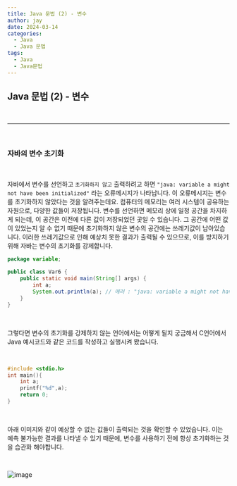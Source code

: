 ```yaml
---
title: Java 문법 (2) - 변수
author: jay
date: 2024-03-14
categories:
  - Java
  - Java 문법
tags:
  - Java
  - Java문법
---
```

## **Java 문법 (2) - 변수**

<br />

---

<br/>

### **자바의 변수 초기화**
<br/>

자바에서 변수를 선언하고 `초기화하지 않고` 출력하려고 하면 `"java: variable a might not have been initialized"` 라는 오류메시지가 나타납니다. 이 오류메시지는 변수를 초기화하지 않았다는 것을 알려주는데요. 컴퓨터의 메모리는 여러 시스템이 공유하는 자원으로, 다양한 값들이 저장됩니다. 변수를 선언하면 메모리 상에 일정 공간을 차지하게 되는데, 이 공간은 이전에 다른 값이 저장되었던 곳일 수 있습니다. 그 공간에 어떤 값이 있었는지 알 수 없기 때문에 초기화하지 않은 변수의 공간에는 쓰레기값이 남아있습니다. 이러한 쓰레기값으로 인해 예상치 못한 결과가 출력될 수 있으므로, 이를 방지하기 위해 자바는 변수의 초기화를 강제합니다.
<br/>

```java
package variable;  
  
public class Var6 {  
    public static void main(String[] args) {  
        int a;  
        System.out.println(a); // 에러 : "java: variable a might not have been initialized"
    }  
}
```

<br/>

그렇다면 변수의 초기화를 강제하지 않는 언어에서는 어떻게 될지 궁금해서 C언어에서 Java 예시코드와 같은 코드를 작성하고 실행시켜 봤습니다.

<br/>

```c
#include <stdio.h>
int main(){
	int a;
	printf("%d",a);
	return 0;
}
```

<br/>

아래 이미지와 같이 예상할 수 없는 값들이 출력되는 것을 확인할 수 있었습니다. 이는 예측 불가능한 결과를 나타낼 수 있기 때문에, 변수를 사용하기 전에 항상 초기화하는 것을 습관화 해야합니다.

<br/>

![image](https://ifh.cc/g/y5hAzX.png](https://ifh.cc/g/y5hAzX.png))